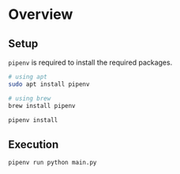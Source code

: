 # Overview

## Setup

`pipenv` is required to install the required packages.

```bash
# using apt
sudo apt install pipenv

# using brew
brew install pipenv
```

```bash
pipenv install
```

## Execution

```bash
pipenv run python main.py
```
